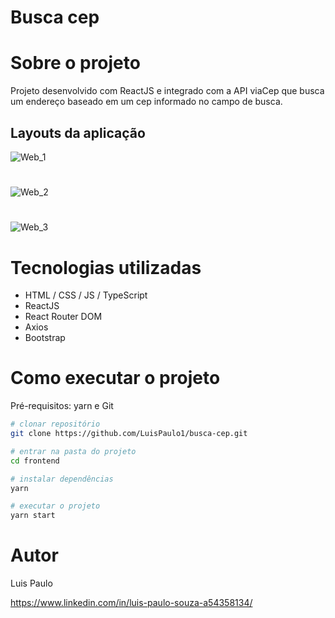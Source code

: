 # Busca cep

# Sobre o projeto

Projeto desenvolvido com ReactJS e integrado com a API viaCep que busca um endereço baseado em um cep informado no campo de busca.

## Layouts da aplicação

![Web_1](https://github.com/LuisPaulo1/assets/blob/master/buscacep/01.png) 
#
![Web_2](https://github.com/LuisPaulo1/assets/blob/master/buscacep/02.png) 
#
![Web_3](https://github.com/LuisPaulo1/assets/blob/master/buscacep/03.png) 


# Tecnologias utilizadas
- HTML / CSS / JS / TypeScript
- ReactJS
- React Router DOM
- Axios
- Bootstrap

# Como executar o projeto
Pré-requisitos: yarn e Git


```bash
# clonar repositório
git clone https://github.com/LuisPaulo1/busca-cep.git

# entrar na pasta do projeto
cd frontend

# instalar dependências
yarn

# executar o projeto
yarn start
```

# Autor

Luis Paulo

https://www.linkedin.com/in/luis-paulo-souza-a54358134/
